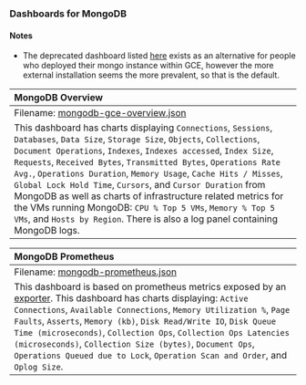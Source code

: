 ### Dashboards for MongoDB

#### Notes

- The deprecated dashboard listed [here](https://github.com/GoogleCloudPlatform/monitoring-dashboard-samples/tree/master/dashboards/mongodb/deprecated) exists as an alternative for people who deployed their mongo instance within GCE, however the more external installation seems the more prevalent, so that is the default.

|MongoDB Overview|
|:------------------|
|Filename: [mongodb-gce-overview.json](mongodb-gce-overview.json)|
|This dashboard has charts displaying `Connections`, `Sessions`, `Databases`, `Data Size`, `Storage Size`, `Objects`, `Collections`, `Document Operations`, `Indexes`, `Indexes accessed`, `Index Size`, `Requests`, `Received Bytes`, `Transmitted Bytes`, `Operations Rate Avg.`, `Operations Duration`, `Memory Usage`, `Cache Hits / Misses`, `Global Lock Hold Time`, `Cursors`, and `Cursor Duration` from MongoDB as well as charts of infrastructure related metrics for the VMs running MongoDB: `CPU % Top 5 VMs`, `Memory % Top 5 VMs`, and `Hosts by Region`. There is also a log panel containing MongoDB logs.|

|MongoDB Prometheus|
|:------------------|
|Filename: [mongodb-prometheus.json](mongodb-prometheus.json)|
|This dashboard is based on prometheus metrics exposed by an [exporter](https://github.com/percona/mongodb_exporter). This dashboard has charts displaying: `Active Connections`, `Available Connections`, `Memory Utilization %`, `Page Faults`, `Asserts`, `Memory (kb)`, `Disk Read/Write IO`, `Disk Queue Time (microseconds)`, `Collection Ops`, `Collection Ops Latencies (microseconds)`, `Collection Size (bytes)`, `Document Ops`, `Operations Queued due to Lock`, `Operation Scan and Order`, and `Oplog Size`. |
